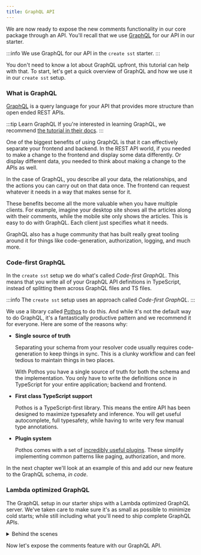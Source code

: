 ```yaml
---
title: GraphQL API
---
```


We are now ready to expose the new comments functionality in our core package through an API. You'll recall that we use [GraphQL](https://graphql.org) for our API in our starter.

:::info
We use GraphQL for our API in the `create sst` starter.
:::

You don't need to know a lot about GraphQL upfront, this tutorial can help with that. To start, let's get a quick overview of GraphQL and how we use it in our `create sst` setup.

### What is GraphQL

[GraphQL](https://graphql.org) is a query language for your API that provides more structure than open ended REST APIs.

:::tip Learn GraphQL
If you're interested in learning GraphQL, we recommend [the tutorial in their docs](https://graphql.org/learn/).
:::

One of the biggest benefits of using GraphQL is that it can effectively separate your frontend and backend. In the REST API world, if you needed to make a change to the frontend and display some data differently. Or display different data, you needed to think about making a change to the APIs as well.

In the case of GraphQL, you describe all your data, the relationships, and the actions you can carry out on that data once. The frontend can request whatever it needs in a way that makes sense for it.

These benefits become all the more valuable when you have multiple clients. For example, imagine your desktop site shows all the articles along with their comments, while the mobile site only shows the articles. This is easy to do with GraphQL. Each client just specifies what it needs.

GraphQL also has a huge community that has built really great tooling around it for things like code-generation, authorization, logging, and much more.

### Code-first GraphQL

In the `create sst` setup we do what's called _Code-first GraphQL_. This means that you write all of your GraphQL API definitions in TypeScript, instead of splitting them across GraphQL files and TS files.

:::info
The `create sst` setup uses an approach called _Code-first GraphQL_.
:::

We use a library called [Pothos](https://pothos-graphql.dev/) to do this. And while it's not the default way to do GraphQL, it's a fantastically productive pattern and we recommend it for everyone. Here are some of the reasons why:

- **Single source of truth**

  Separating your schema from your resolver code usually requires code-generation to keep things in sync. This is a clunky workflow and can feel tedious to maintain things in two places.

  With Pothos you have a single source of truth for both the schema and the implementation. You only have to write the definitions once in TypeScript for your entire application; backend and frontend.

- **First class TypeScript support**

  Pothos is a TypeScript-first library. This means the entire API has been designed to maximize typesafety and inference. You will get useful autocomplete, full typesafety, while having to write very few manual type annotations.

- **Plugin system**

  Pothos comes with a set of [incredibly useful plugins](https://pothos-graphql.dev/docs/plugins). These simplify implementing common patterns like paging, authorization, and more.

In the next chapter we'll look at an example of this and add our new feature to the GraphQL schema, _in code_.

### Lambda optimized GraphQL

The GraphQL setup in our starter ships with a Lambda optimized GraphQL server. We've taken care to make sure it's as small as possible to minimize cold starts; while still including what you'll need to ship complete GraphQL APIs.

<details>
<summary>Behind the scenes</summary>

Let's take a look at how this is all wired up.

1. First, as we talked about in [Project Structure](project-structure.md#stacks) chapter, our GraphQL API is defined in `stacks/Api.ts`.

   ```ts titlte="stacks/Api.ts"
   routes: {
     "POST /graphql": {
       type: "pothos",
       function: {
         handler: "functions/graphql/graphql.handler",
       },
       schema: "services/functions/graphql/schema.ts",
       output: "graphql/schema.graphql",
       commands: [
         "npx genql --output ./graphql/genql --schema ./graphql/schema.graphql --esm",
       ],
     },
   },
   ```

   Our API has a single route at `/graphql`. It's an [`ApiPothosRouteProps`](../constructs/Api.md#apipothosrouteprops).

   Let's look at what we are configuring here:

   - The `handler` points to where the Lambda function is.
   - The `schema` is the reference to a GraphQL schema. More on this in a second.
   - The `output` is where Pothos outputs the GraphQL schema to a file. By writing to a file, we are able to use other tools in the GraphQL ecosystem.
   - Finally, the `commands` let you specify any scripts you want to run after the schema has been generated. We'll look at what we are running below.

2. The GraphQL schema is specified in `services/functions/graphql/schema.ts`.

   ```ts title="services/functions/graphql/schema.ts"
   import { builder } from "./builder";

   import "./types/article";

   export const schema = builder.toSchema({});
   ```

   It's doing two things:

   1. Get the Pothos [`SchemaBuilder`](https://pothos-graphql.dev/docs/guide/schema-builder) that we define in `services/functions/graphql/builder.ts`.

      ```ts title="services/functions/graphql/builder.ts"
      import SchemaBuilder from "@pothos/core";

      export const builder = new SchemaBuilder({});

      builder.queryType({});
      builder.mutationType({});
      ```

      This creates a new instance that we'll use to build out our GraphQL schema.

   2. Import all our GraphQL schema types. Right now we only have the one for our article, `./types/article`. These use the `builder` from above to build out our schema. We'll look at this in detail in the [next chapter](add-api-types.md).

   3. Finally, get the GraphQL schema from Pothos by running `builder.toSchema()`.

3. We then pass the GraphQL schema into the Lambda optimized GraphQL handler, `createGQLHandler`, that we talked about above.

   It's defined in `services/functions/graphql/graphql.ts`.

   ```ts title="services/functions/graphql/graphql.ts"
   import { schema } from "./schema";
   import { createGQLHandler } from "@serverless-stack/node/graphql";

   export const handler = createGQLHandler({
     schema,
   });
   ```

4. Finally, we are running a script after our schema has been generated.

   ```bash
   npx genql --output ./graphql/genql --schema ./graphql/schema.graphql --esm
   ```

   We are using [Genql](https://genql.vercel.app), to generate a typed GraphQL client to the `--output` directory. It uses the GraphQL schema that Pothos generates in the `--schema` directory. We'll be using this later in our frontend React app.

   We internally have a watcher that regenerates the typed frontend client when we make changes to our Pothos schema. So the pipeline looks like:

   1. Detect changes in the Pothos schema.
   2. Generate a standard GraphQL schema.
   3. Generate our typed frontend GraphQL client from the schema.

</details>

Now let's expose the comments feature with our GraphQL API.
